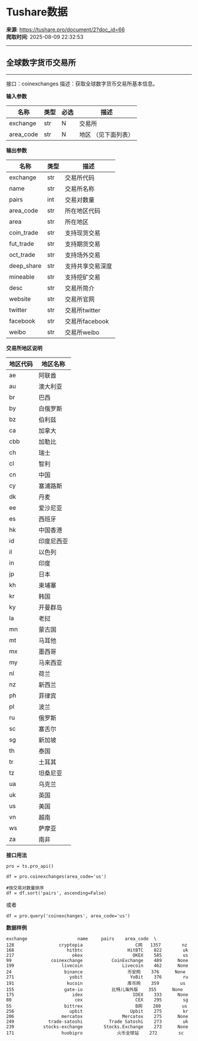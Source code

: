 # Tushare数据

**来源**: https://tushare.pro/document/2?doc_id=66  
**爬取时间**: 2025-08-09 22:32:53

---

## 全球数字货币交易所

---

接口：coinexchanges
描述：获取全球数字货币交易所基本信息。

**输入参数**

| 名称 | 类型 | 必选 | 描述 |
| --- | --- | --- | --- |
| exchange | str | N | 交易所 |
| area\_code | str | N | 地区 （见下面列表） |

**输出参数**

| 名称 | 类型 | 描述 |
| --- | --- | --- |
| exchange | str | 交易所代码 |
| name | str | 交易所名称 |
| pairs | int | 交易对数量 |
| area\_code | str | 所在地区代码 |
| area | str | 所在地区 |
| coin\_trade | str | 支持现货交易 |
| fut\_trade | str | 支持期货交易 |
| oct\_trade | str | 支持场外交易 |
| deep\_share | str | 支持共享交易深度 |
| mineable | str | 支持挖矿交易 |
| desc | str | 交易所简介 |
| website | str | 交易所官网 |
| twitter | str | 交易所twitter |
| facebook | str | 交易所facebook |
| weibo | str | 交易所weibo |

**交易所地区说明**

| 地区代码 | 地区名称 |
| --- | --- |
| ae | 阿联酋 |
| au | 澳大利亚 |
| br | 巴西 |
| by | 白俄罗斯 |
| bz | 伯利兹 |
| ca | 加拿大 |
| cbb | 加勒比 |
| ch | 瑞士 |
| cl | 智利 |
| cn | 中国 |
| cy | 塞浦路斯 |
| dk | 丹麦 |
| ee | 爱沙尼亚 |
| es | 西班牙 |
| hk | 中国香港 |
| id | 印度尼西亚 |
| il | 以色列 |
| in | 印度 |
| jp | 日本 |
| kh | 柬埔寨 |
| kr | 韩国 |
| ky | 开曼群岛 |
| la | 老挝 |
| mn | 蒙古国 |
| mt | 马耳他 |
| mx | 墨西哥 |
| my | 马来西亚 |
| nl | 荷兰 |
| nz | 新西兰 |
| ph | 菲律宾 |
| pl | 波兰 |
| ru | 俄罗斯 |
| sc | 塞舌尔 |
| sg | 新加坡 |
| th | 泰国 |
| tr | 土耳其 |
| tz | 坦桑尼亚 |
| ua | 乌克兰 |
| uk | 英国 |
| us | 美国 |
| vn | 越南 |
| ws | 萨摩亚 |
| za | 南非 |

**接口用法**

```
pro = ts.pro_api()

df = pro.coinexchanges(area_code='us')

#按交易对数量排序
df = df.sort('pairs', ascending=False)
```

或者

```
df = pro.query('coinexchanges', area_code='us')
```

**数据样例**

```
exchange                   name     pairs    area_code  \
128                 cryptopia                    C网   1357        nz
168                    hitbtc                 HitBTC    822        uk
217                      okex                   OKEX    585        us
99               coinexchange           CoinExchange    489      None
199                  livecoin               Livecoin    462      None
24                    binance                 币安网    376      None
271                     yobit                  YoBit    376        ru
191                    kucoin                 库币网    359        us
155                   gate-io           比特儿海外版    355      None
175                      idex                   IDEX    333      None
80                        cex                    CEX    295        sg
55                    bittrex                    B网    280        us
256                     upbit                  Upbit    275        kr
206                  mercatox               Mercatox    275      None
249             trade-satoshi          Trade Satoshi    273        uk
239           stocks-exchange        Stocks.Exchange    273      None
171                  huobipro             火币全球站    272        sc
```
